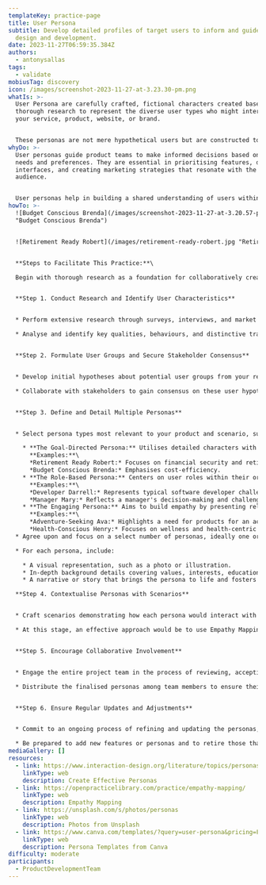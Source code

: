 ```yaml
---
templateKey: practice-page
title: User Persona
subtitle: Develop detailed profiles of target users to inform and guide product
  design and development.
date: 2023-11-27T06:59:35.384Z
authors:
  - antonysallas
tags:
  - validate
mobiusTag: discovery
icon: /images/screenshot-2023-11-27-at-3.23.30-pm.png
whatIs: >-
  U﻿ser Persona are carefully crafted, fictional characters created based on
  thorough research to r﻿epresent the diverse user types who might interact with
  your service, product, website, or brand.


  These personas are not mere hypothetical users but are constructed to represent key traits of large segments of your audience, including demographics, behaviour patterns, motivations, and goals.
whyDo: >-
  User personas guide product teams to make informed decisions based on user
  needs and preferences. They are essential in prioritising features, designing
  interfaces, and creating marketing strategies that resonate with the target
  audience.


  User personas help in building a shared understanding of users within the team and avoid design based on assumptions or personal biases.
howTo: >-
  ![Budget Conscious Brenda](/images/screenshot-2023-11-27-at-3.20.57-pm.png
  "Budget Conscious Brenda")


  ![Retirement Ready Robert](/images/retirement-ready-robert.jpg "Retirement Ready Robert")


  **Steps to Facilitate This Practice:**\

  Begin with thorough research as a foundation for collaboratively creating personas.


  **Step 1. Conduct Research and Identify User Characteristics**


  * Perform extensive research through surveys, interviews, and market analysis to gather detailed information about target users.

  * Analyse and identify key qualities, behaviours, and distinctive traits among user segments


  **Step 2. Formulate User Groups and Secure Stakeholder Consensus**


  * Develop initial hypotheses about potential user groups from your research findings.

  * Collaborate with stakeholders to gain consensus on these user hypotheses and the overall direction for persona development.


  **Step 3. Define and Detail Multiple Personas**


  * Select persona types most relevant to your product and scenario, such as:

    * **The Goal-Directed Persona:** Utilises detailed characters with specific goals to guide design solutions.\
      **Examples:**\
      *Retirement Ready Robert:* Focuses on financial security and retirement.\
      *Budget Conscious Brenda:* Emphasises cost-efficiency.
    * **The Role-Based Persona:** Centers on user roles within their organization, addressing unique challenges and needs.\
      **Examples:**\
      *Developer Darrell:* Represents typical software developer challenges.\
      *Manager Mary:* Reflects a manager's decision-making and challenges.
    * **The Engaging Persona:** Aims to build empathy by presenting relatable, multidimensional user characters.\
      **Examples:**\
      *Adventure-Seeking Ava:* Highlights a need for products for an active lifestyle.\
      *Health-Conscious Henry:* Focuses on wellness and health-centric designs.
  * Agree upon and focus on a select number of personas, ideally one or two key ones, while acknowledging others.

  * For each persona, include:

    * A visual representation, such as a photo or illustration.
    * In-depth background details covering values, interests, education, lifestyle, needs, attitudes, desires, limitations, goals, and behaviour patterns.
    * A narrative or story that brings the persona to life and fosters empathy.

  **Step 4. Contextualise Personas with Scenarios**


  * Craft scenarios demonstrating how each persona would interact with your product, emphasising their specific problems, needs, and use cases.

  * At this stage, an effective approach would be to use Empathy Mapping practice to understand the user.


  **Step 5. Encourage Collaborative Involvement**


  * Engage the entire project team in the process of reviewing, accepting, and providing feedback on the personas.

  * Distribute the finalised personas among team members to ensure their integration into project workflows and decision-making.


  **Step 6. Ensure Regular Updates and Adjustments**


  * Commit to an ongoing process of refining and updating the personas, incorporating new insights and evolving market trends.

  * Be prepared to add new features or personas and to retire those that become less relevant over time.
mediaGallery: []
resources:
  - link: https://www.interaction-design.org/literature/topics/personas
    linkType: web
    description: Create Effective Personas
  - link: https://openpracticelibrary.com/practice/empathy-mapping/
    linkType: web
    description: Empathy Mapping
  - link: https://unsplash.com/s/photos/personas
    linkType: web
    description: Photos from Unsplash
  - link: https://www.canva.com/templates/?query=user-persona&pricing=FREE
    linkType: web
    description: Persona Templates from Canva
difficulty: moderate
participants:
  - ProductDevelopmentTeam
---
```

